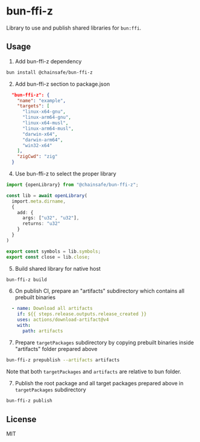 # bun-ffi-z

Library to use and publish shared libraries for `bun:ffi`.

## Usage

1. Add bun-ffi-z dependency

```bash
bun install @chainsafe/bun-ffi-z
```

2. Add bun-ffi-z section to package.json

```json
  "bun-ffi-z": {
    "name": "example",
    "targets": [
      "linux-x64-gnu",
      "linux-arm64-gnu",
      "linux-x64-musl",
      "linux-arm64-musl",
      "darwin-x64",
      "darwin-arm64",
      "win32-x64"
    ],
    "zigCwd": "zig"
  }
```

4. Use bun-ffi-z to select the proper library

```ts
import {openLibrary} from "@chainsafe/bun-ffi-z";

const lib = await openLibrary(
  import.meta.dirname,
  {
    add: {
      args: ["u32", "u32"],
      returns: "u32"
    }
  }
)

export const symbols = lib.symbols;
export const close = lib.close;
```

5. Build shared library for native host
```bash
bun-ffi-z build
```

6. On publish CI, prepare an "artifacts" subdirectory which contains all prebuilt binaries
```yml
  - name: Download all artifacts
    if: ${{ steps.release.outputs.release_created }}
    uses: actions/download-artifact@v4
    with:
      path: artifacts
```

7. Prepare `targetPackages` subdirectory by copying prebuilt binaries inside "artifacts" folder prepared above

```bash
bun-ffi-z prepublish --artifacts artifacts
```

Note that both `targetPackages` and `artifacts` are relative to bun folder.

7. Publish the root package and all target packages prepared above in `targetPackages` subdirectory

```bash
bun-ffi-z publish
```

## License

MIT

